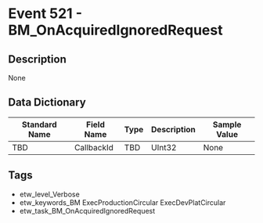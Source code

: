# Event 521 - BM_OnAcquiredIgnoredRequest

## Description
None

## Data Dictionary
|Standard Name|Field Name|Type|Description|Sample Value|
|---|---|---|---|---|
|TBD|CallbackId|TBD|UInt32|None|None|

## Tags
* etw_level_Verbose
* etw_keywords_BM ExecProductionCircular ExecDevPlatCircular
* etw_task_BM_OnAcquiredIgnoredRequest